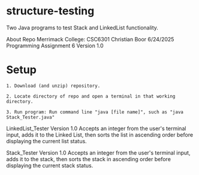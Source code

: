 # structure-testing
Two Java programs to test Stack and LinkedList functionality.

About Repo
    Merrimack College: CSC6301
    Christian Boor
    6/24/2025
    Programming Assignment 6
    Version 1.0

# Setup

    1. Download (and unzip) repository.
    
    2. Locate directory of repo and open a terminal in that working directory.
    
    3. Run program: Run command line "java [file name]", such as "java Stack_Tester.java"

LinkedList_Tester
    Version 1.0
    Accepts an integer from the user's terminal input, adds it to the Linked List,
    then sorts the list in ascending order before displaying the current list
    status.


Stack_Tester
    Version 1.0
    Accepts an integer from the user's terminal input, adds it to the stack,
    then sorts the stack in ascending order before displaying the current stack
    status.
